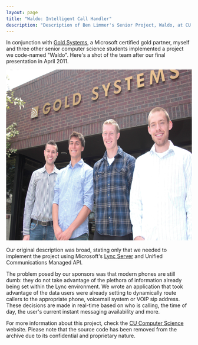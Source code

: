 ```yaml
---
layout: page
title: "Waldo: Intelligent Call Handler"
description: "Description of Ben Limmer's Senior Project, Waldo, at CU Boulder"
---
```


In conjunction with [Gold Systems](http://www.goldsys.com), a Microsoft certified gold partner, myself and three other
senior computer science students implemented a project we code-named "Waldo". Here's a shot of the team after our final
presentation in April 2011.

<div class="center">
	<img src="/assets/images/posts/2011/04/WaldoFinalPicture.png" width="616" height="462" alt="Waldo Final Picture" />
</div>

Our original description was broad, stating only that we needed to implement the project using Microsoft's
[Lync Server](https://web.archive.org/web/20111231025822///lync.microsoft.com/en-us/Pages/default.aspx) and Unified
Communications Managed API.

The problem posed by our sponsors was that modern phones are still dumb: they do not take advantage of the plethora of
information already being set within the Lync environment. We wrote an application that took advantage of the data users
were already setting to dynamically route callers to the appropriate phone, voicemail system or VOIP sip address. These
decisions are made in real-time based on who is calling, the time of day, the user's current instant messaging
availability and more.

For more information about this project, check the
[CU Computer Science](https://web.archive.org/web/20120130053220/http://www.cs.colorado.edu/department/news/spring2011expo.html)
website. Please note that the source code has been removed from the archive due to its confidential and proprietary
nature.
